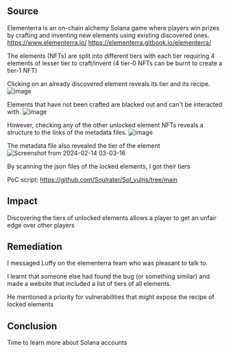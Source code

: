 ## Source
Elementerra is an on-chain alchemy Solana game where players win prizes by crafting and inventing new elements using existing discovered ones. https://www.elementerra.io/ https://elementerra.gitbook.io/elementerra/

The elements (NFTs) are split into different tiers with each tier requiring 4 elements of lesser tier to craft/invent  (4 tier-0 NFTs can be burnt to create a tier-1 NFT)

Clicking on an already discovered element reveals its tier and its recipe.
![image](https://github.com/Soulrater/Sol_vulns/assets/159967673/ba2abf97-3edb-424f-ad5b-5ec29dbfbb53)

Elements that have not been crafted are blacked out and can't be interacted with.
![image](https://github.com/Soulrater/Sol_vulns/assets/159967673/76b4751d-abf9-43b7-9136-bc4f286a5367)

However, checking any of the other unlocked element NFTs reveals a structure to the links of the metadata files.
![image](https://github.com/Soulrater/Sol_vulns/assets/159967673/23e36f1f-6e68-4a32-9609-8dbc3a35f179)

The metadata file also revealed the tier of the element
![Screenshot from 2024-02-14 03-03-16](https://github.com/Soulrater/Sol_vulns/assets/159967673/1586c827-fb1c-4577-b19e-b1d0c296fbe1)

By scanning the json files of the locked elements, I got their tiers 

PoC script: https://github.com/Soulrater/Sol_vulns/tree/main

## Impact
Discovering the tiers of unlocked elements allows a player to get an unfair edge over other players

## Remediation
I messaged Luffy on the elementerra team who was pleasant to talk to. 

I learnt that someone else had found the bug (or something similar) and made a website that included a list of tiers of all elements. 

He mentioned a priority for vulnerabilities that might expose the recipe of locked elements 

## Conclusion
Time to learn more about Solana accounts
